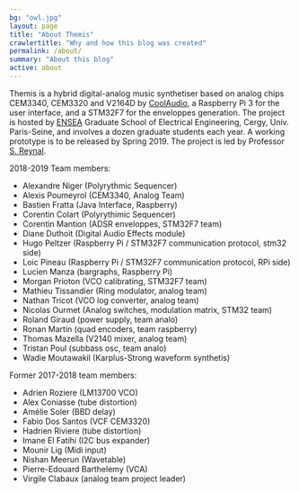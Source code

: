 ```yaml
---
bg: "owl.jpg"
layout: page
title: "About Themis"
crawlertitle: "Why and how this blog was created"
permalink: /about/
summary: "About this blog"
active: about
---
```


Themis is a hybrid digital-analog music synthetiser based on analog chips CEM3340, CEM3320 and V2164D by [CoolAudio](http://coolaudio.com/), a Raspberry Pi 3 for the user interface, and a STM32F7 for the enveloppes generation. The project is hosted by [ENSEA](http://www.ensea.fr) Graduate School of Electrical Engineering, Cergy, Univ. Paris-Seine, and involves a dozen graduate students each year. A working prototype is to be released by Spring 2019. The project is led by Professor [S. Reynal](http://www-reynal.ensea.fr).

2018-2019 Team members:
- Alexandre Niger (Polyrythmic Sequencer)
- Alexis Poumeyrol (CEM3340, Analog Team)
- Bastien Fratta (Java Interface, Raspberry)
- Corentin Colart (Polyrythimic Sequencer)
- Corentin Mantion (ADSR enveloppes, STM32F7 team)
- Diane Duthoit (Digital Audio Effects module)
- Hugo Peltzer (Raspberry Pi / STM32F7 communication protocol, stm32 side)
- Loic Pineau  (Raspberry Pi / STM32F7 communication protocol, RPi side)
- Lucien Manza (bargraphs, Raspberry Pi)
- Morgan Prioton (VCO calibrating, STM32F7 team)
- Mathieu Tissandier (Ring modulator, analog team)
- Nathan Tricot (VCO log converter, analog team)
- Nicolas Ourmet (Analog switches, modulation matrix, STM32 team)
- Roland Giraud (power supply, team analo)
- Ronan Martin (quad encoders, team raspberry)
- Thomas Mazella (V2140 mixer, analog team)
- Tristan Poul (subbass osc, team analo)
- Wadie Moutawakil (Karplus-Strong waveform synthetis)

Former 2017-2018 team members:
- Adrien Roziere (LM13700 VCO)
- Alex Coniasse (tube distortion)
- Amélie Soler (BBD delay)
- Fabio Dos Santos (VCF CEM3320)
- Hadrien Riviere (tube distortion)
- Imane El Fatihi (I2C bus expander)
- Mounir Lig (Midi input)
- Nishan Meerun (Wavetable)
- Pierre-Edouard Barthelemy (VCA)
- Virgile Clabaux (analog team project leader)
